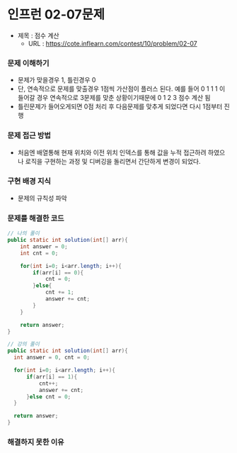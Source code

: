 # 인프런 02-07문제
- 제목 : 점수 계산
  - URL : https://cote.inflearn.com/contest/10/problem/02-07

### 문제 이해하기
- 문제가 맞을경우 1, 틀린경우 0
- 단, 연속적으로 문제를 맞출경우 1점씩 가산점이 플러스 된다. 예를 들어 0 1 1 1 이 들어갈 경우 연속적으로 3문제를 맞춘 상황이기때문에 0 1 2 3 점수 계산 됨
- 틀린문제가 들어오게되면 0점 처리 후 다음문제를 맞추게 되었다면 다시 1점부터 진행
### 문제 접근 방법
- 처음엔 배열통해 현재 위치와 이전 위치 인덱스를 통해 값을 누적 접근하려 하였으나 로직을 구현하는 과정 및 디버깅을 돌리면서 간단하게 변경이 되었다.
### 구현 배경 지식
- 문제의 규칙성 파악
### 문제를 해결한 코드
```java
// 나의 풀이
public static int solution(int[] arr){
    int answer = 0;
    int cnt = 0;

    for(int i=0; i<arr.length; i++){
        if(arr[i] == 0){
            cnt = 0;
        }else{
            cnt += 1;
            answer += cnt; 
        }
    }

    return answer;
}

// 강의 풀이
public static int solution(int[] arr){
  int answer = 0, cnt = 0;

  for(int i=0; i<arr.length; i++){
      if(arr[i] == 1){
          cnt++;
          answer += cnt;
      }else cnt = 0;
  }

  return answer;
}
```

### 해결하지 못한 이유
